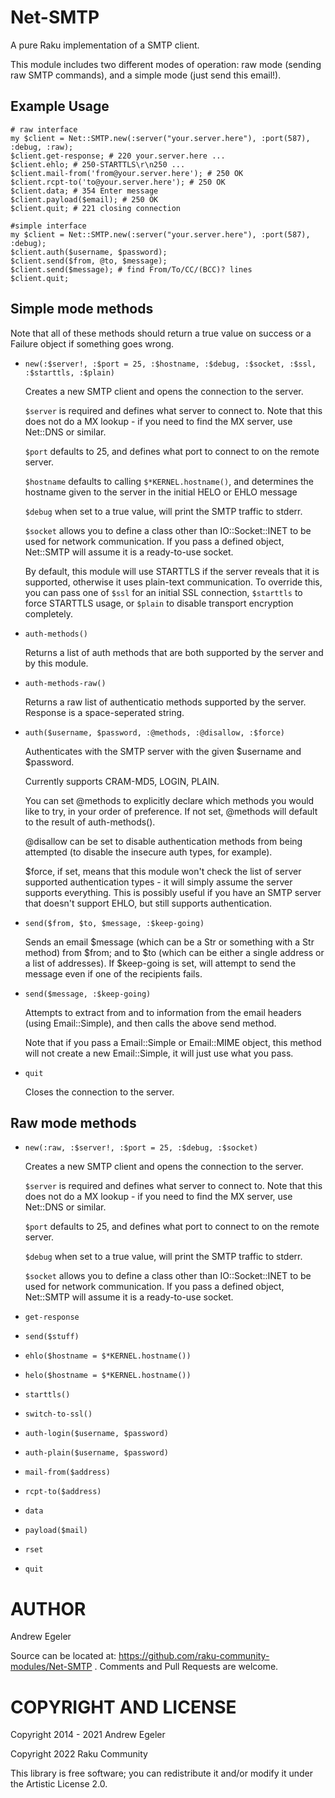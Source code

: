 Net-SMTP
===========

A pure Raku implementation of a SMTP client.

This module includes two different modes of operation: raw mode (sending raw SMTP
commands), and a simple mode (just send this email!).

## Example Usage ##

    # raw interface
    my $client = Net::SMTP.new(:server("your.server.here"), :port(587), :debug, :raw);
    $client.get-response; # 220 your.server.here ...
    $client.ehlo; # 250-STARTTLS\r\n250 ...
    $client.mail-from('from@your.server.here'); # 250 OK
    $client.rcpt-to('to@your.server.here'); # 250 OK
    $client.data; # 354 Enter message
    $client.payload($email); # 250 OK
    $client.quit; # 221 closing connection

    #simple interface
    my $client = Net::SMTP.new(:server("your.server.here"), :port(587), :debug);
    $client.auth($username, $password);
    $client.send($from, @to, $message);
    $client.send($message); # find From/To/CC/(BCC)? lines
    $client.quit;

## Simple mode methods ##

Note that all of these methods should return a true value on success or a Failure
object if something goes wrong.

 -  `new(:$server!, :$port = 25, :$hostname, :$debug, :$socket, :$ssl, :$starttls, :$plain)`

    Creates a new SMTP client and opens the connection to the server.

    `$server` is required and defines what server to connect to. Note that this
    does not do a MX lookup - if you need to find the MX server, use Net::DNS or
    similar.

    `$port` defaults to 25, and defines what port to connect to on the remote
    server.

    `$hostname` defaults to calling `$*KERNEL.hostname()`, and determines the
    hostname given to the server in the initial HELO or EHLO message

    `$debug` when set to a true value, will print the SMTP traffic to stderr.

    `$socket` allows you to define a class other than IO::Socket::INET to
    be used for network communication. If you pass a defined object, Net::SMTP
    will assume it is a ready-to-use socket.

    By default, this module will use STARTTLS if the server reveals that it is supported,
    otherwise it uses plain-text communication. To override this, you can pass one of
    `$ssl` for an initial SSL connection, `$starttls` to force STARTTLS usage, or
    `$plain` to disable transport encryption completely.

 -  `auth-methods()`

    Returns a list of auth methods that are both supported by the server and by
    this module.

 -  `auth-methods-raw()`

    Returns a raw list of authenticatio methods supported by the server. Response
    is a space-seperated string.

 -  `auth($username, $password, :@methods, :@disallow, :$force)`

    Authenticates with the SMTP server with the given $username and $password.

    Currently supports CRAM-MD5, LOGIN, PLAIN.

    You can set @methods to explicitly declare which methods you would like to try,
    in your order of preference. If not set, @methods will default to the result
    of auth-methods().

    @disallow can be set to disable authentication methods from being attempted
    (to disable the insecure auth types, for example).

    $force, if set, means that this module won't check the list of server supported
    authentication types - it will simply assume the server supports everything.
    This is possibly useful if you have an SMTP server that doesn't support EHLO,
    but still supports authentication.

 -  `send($from, $to, $message, :$keep-going)`

    Sends an email $message (which can be a Str or something with a Str method)
    from $from; and to $to (which can be either a single address or a list of
    addresses). If $keep-going is set, will attempt to send the message even if
    one of the recipients fails.

 -  `send($message, :$keep-going)`

    Attempts to extract from and to information from the email headers (using
    Email::Simple), and then calls the above send method.

    Note that if you pass a Email::Simple or Email::MIME object, this method will
    not create a new Email::Simple, it will just use what you pass.

 -  `quit`

    Closes the connection to the server.

## Raw mode methods ##

 -  `new(:raw, :$server!, :$port = 25, :$debug, :$socket)`

    Creates a new SMTP client and opens the connection to the server.

    `$server` is required and defines what server to connect to. Note that this
    does not do a MX lookup - if you need to find the MX server, use Net::DNS or
    similar.

    `$port` defaults to 25, and defines what port to connect to on the remote
    server.

    `$debug` when set to a true value, will print the SMTP traffic to stderr.

    `$socket` allows you to define a class other than IO::Socket::INET to
    be used for network communication. If you pass a defined object, Net::SMTP
    will assume it is a ready-to-use socket.


 -  `get-response`
 -  `send($stuff)`
 -  `ehlo($hostname = $*KERNEL.hostname())`
 -  `helo($hostname = $*KERNEL.hostname())`
 -  `starttls()`
 -  `switch-to-ssl()`
 -  `auth-login($username, $password)`
 -  `auth-plain($username, $password)`
 -  `mail-from($address)`
 -  `rcpt-to($address)`
 -  `data`
 -  `payload($mail)`
 -  `rset`
 -  `quit`

AUTHOR
=======

Andrew Egeler

Source can be located at: https://github.com/raku-community-modules/Net-SMTP . Comments and Pull Requests are welcome.

COPYRIGHT AND LICENSE
=====================

Copyright 2014 - 2021 Andrew Egeler

Copyright 2022 Raku Community

This library is free software; you can redistribute it and/or modify it under the Artistic License 2.0.
